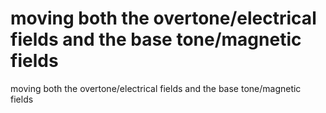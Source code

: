 # moving both the overtone/electrical fields and the base tone/magnetic fields

moving both the overtone/electrical fields and the base tone/magnetic fields